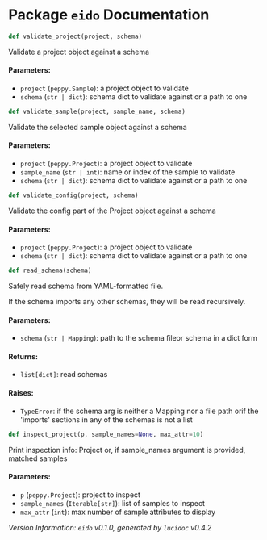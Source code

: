 <script>
document.addEventListener('DOMContentLoaded', (event) => {
  document.querySelectorAll('h3 code').forEach((block) => {
    hljs.highlightBlock(block);
  });
});
</script>

<style>
h3 .content { 
    padding-left: 22px;
    text-indent: -15px;
 }
h3 .hljs .content {
    padding-left: 20px;
    margin-left: 0px;
    text-indent: -15px;
    martin-bottom: 0px;
}
h4 .content, table .content, p .content, li .content { margin-left: 30px; }
h4 .content { 
    font-style: italic;
    font-size: 1em;
    margin-bottom: 0px;
}

</style>


# Package `eido` Documentation

```python
def validate_project(project, schema)
```

Validate a project object against a schema
#### Parameters:

- `project` (`peppy.Sample`):  a project object to validate
- `schema` (`str | dict`):  schema dict to validate against or a path to one



```python
def validate_sample(project, sample_name, schema)
```

Validate the selected sample object against a schema
#### Parameters:

- `project` (`peppy.Project`):  a project object to validate
- `sample_name` (`str | int`):  name or index of the sample to validate
- `schema` (`str | dict`):  schema dict to validate against or a path to one


```python
def validate_config(project, schema)
```

Validate the config part of the Project object against a schema
#### Parameters:

- `project` (`peppy.Project`):  a project object to validate
- `schema` (`str | dict`):  schema dict to validate against or a path to one


```python
def read_schema(schema)
```

Safely read schema from YAML-formatted file.

If the schema imports any other schemas, they will be read recursively.
#### Parameters:

- `schema` (`str | Mapping`):  path to the schema fileor schema in a dict form


#### Returns:

- `list[dict]`:  read schemas


#### Raises:

- `TypeError`:  if the schema arg is neither a Mapping nor a file path orif the 'imports' sections in any of the schemas is not a list




```python
def inspect_project(p, sample_names=None, max_attr=10)
```

Print inspection info: Project or, if sample_names argument is provided, matched samples
#### Parameters:

- `p` (`peppy.Project`):  project to inspect
- `sample_names` (`Iterable[str]`):  list of samples to inspect
- `max_attr` (`int`):  max number of sample attributes to display







*Version Information: `eido` v0.1.0, generated by `lucidoc` v0.4.2*